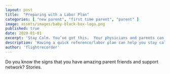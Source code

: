 ```yaml
---
layout: post
title:  "Preparing with a Labor Plan"
categories: [ "new parent", "first time parent", "parent" ]
image: assets/images/baby-black-box-logo.png
published: true
date: 2020-01-01
excerpt: 'Stay Calm. You’ve got this.  Your physicians and parents can be incredible resources.'
description: 'Having a quick reference/labor plan can help you stay calm when you are tired or panicked.'
author: 'flightrecorder'
---
```

<!-- <a href="https://www.youtube.com/watch?v=E5ulV3jHHwI">Breastfeeding Your Newborn | Kaiser Permanente</a> -->
Do you know the signs that you have amazing parent friends and support network?  Stories.